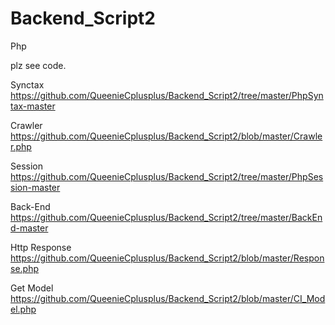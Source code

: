 # Backend_Script2
Php

plz see code.

Synctax https://github.com/QueenieCplusplus/Backend_Script2/tree/master/PhpSyntax-master

Crawler https://github.com/QueenieCplusplus/Backend_Script2/blob/master/Crawler.php

Session
https://github.com/QueenieCplusplus/Backend_Script2/tree/master/PhpSession-master

Back-End
https://github.com/QueenieCplusplus/Backend_Script2/tree/master/BackEnd-master

Http Response
https://github.com/QueenieCplusplus/Backend_Script2/blob/master/Response.php

Get Model
https://github.com/QueenieCplusplus/Backend_Script2/blob/master/CI_Model.php







